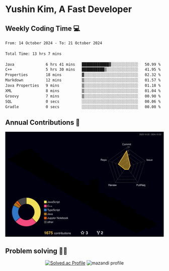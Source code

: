 # Yushin Kim, A Fast Developer

## Weekly Coding Time 💻

<!--START_SECTION:waka-->

```txt
From: 14 October 2024 - To: 21 October 2024

Total Time: 13 hrs 7 mins

Java              6 hrs 41 mins   ████████████▓░░░░░░░░░░░░   50.99 %
C++               5 hrs 30 mins   ██████████▒░░░░░░░░░░░░░░   41.95 %
Properties        18 mins         ▓░░░░░░░░░░░░░░░░░░░░░░░░   02.32 %
Markdown          12 mins         ▒░░░░░░░░░░░░░░░░░░░░░░░░   01.57 %
Java Properties   9 mins          ▒░░░░░░░░░░░░░░░░░░░░░░░░   01.18 %
XML               8 mins          ▒░░░░░░░░░░░░░░░░░░░░░░░░   01.04 %
Groovy            7 mins          ▒░░░░░░░░░░░░░░░░░░░░░░░░   00.90 %
SQL               0 secs          ░░░░░░░░░░░░░░░░░░░░░░░░░   00.06 %
Gradle            0 secs          ░░░░░░░░░░░░░░░░░░░░░░░░░   00.00 %
```

<!--END_SECTION:waka-->

## Annual Contributions 🏃

![](./profile-3d-contrib/profile-night-rainbow.svg)

## Problem solving 👨‍💻

<div align="center">

[![Solved.ac Profile](http://mazassumnida.wtf/api/v2/generate_badge?boj=kys010306)](https://solved.ac/kys010306)
![mazandi profile](http://mazandi.herokuapp.com/api?handle=kys010306&theme=dark)

</div>
